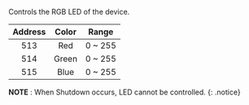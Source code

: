 Controls the RGB LED of the device.

| Address | Color | Range |
| :-----: | :---: | :---: |
|513|Red|0 ~ 255|
|514|Green|0 ~ 255|
|515|Blue|0 ~ 255|

**NOTE** : When Shutdown occurs, LED cannot be controlled.
{: .notice}
